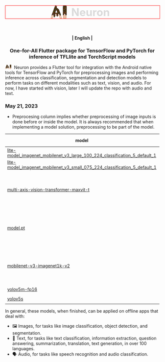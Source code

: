 <p align="center">
  <div style="display: flex; justify-content: center; align-items: center; width: 100%; border: 1px solid red;">
    <img alt="Neuron" src="./logo.png" width="52" height="42">
    <span style="color: #dadada; font-weight: bold; font-size: 35px; margin: 0 3%;">Neuron</span>
  </div>
  <br/>
  <br/>
</p>

<h4 align="center">
    <p>
       | <b>English</b> |
    <p>
</h4>

<h3 align="center">
    <p>One-for-All Flutter package for TensorFlow and PyTorch for inference of TFLlite and TorchScript models</p>
</h3>


<img src="./logo.png" width="20" style="margin-right: 5px;"/> Neuron provides a Flutter tool for integration with the Android native tools for TensorFlow and PyTorch for preprocessing images and performing inference across classification, segmentation and detection models to perform tasks on different modalities such as text, vision, and audio.
For now, I have started with vision, later I will update the repo with audio and text.


### May 21, 2023
* Preprocesing column implies whether preprocessing of image inputs is done before or inside the model. It is always recommended that when implementing a model solution, preprocessing to be part of the model.

| model                                                                                                                |task  | framework |file_type | normalization | preprocessing | image size | model size | tested |
|----------------------------------------------------------------------------------------------------------------------|------|------|--------|-----------|------|-----|-------|-------|
| [lite-model_imagenet_mobilenet_v3_large_100_224_classification_5_default_1](https://tfhub.dev/google/lite-model/imagenet/mobilenet_v3_large_100_224/classification/5/default/1) | classification | <img src="./tensorflow.png" width="20"> | tflite | [0, 1] |before | 224 | 21MB | :white_check_mark: |
| [lite-model_imagenet_mobilenet_v3_small_075_224_classification_5_default_1](https://tfhub.dev/google/lite-model/imagenet/mobilenet_v3_small_075_224/classification/5/default/1)                                                               |classification | <img src="./tensorflow.png" width="20"> | tflite | [0, 1] | before | 224 | 7.8MB | :white_check_mark: |
|[multi-axis-vision-transformer-maxvit-t](https://pytorch.org/vision/stable/models/generated/torchvision.models.maxvit_t.html#torchvision.models.MaxVit_T_Weights) | classification | <img src="./pytorch.png" width="20"> | pytorch | [0, 1]<br>Normalization<br>mean=[0.485, 0.456, 0.406]<br>std=[0.229, 0.224, 0.225] | before | 224 | 55MB(quantized, scripted) |:x:|
| [model.pt](https://github.com/pytorch/android-demo-app/blob/master/HelloWorldApp/app/src/main/assets/model.pt) | classification | <img src="./pytorch.png" width="20"> | pytorch | [0, 1]<br>Normalization<br>mean=[0.485, 0.456, 0.406]<br>std=[0.229, 0.224, 0.225] | before | 224 | 19.4MB | :white_check_mark: |
| [mobilenet-v3-imagenet1k-v2](https://pytorch.org/vision/stable/models/generated/torchvision.models.mobilenet_v3_large.html#torchvision.models.MobileNet_V3_Large_Weights) | classification |  <img src="./pytorch.png" width="20"> | pytorch | [0, 1]<br>Normalization<br>mean=[0.485, 0.456, 0.406]<br>std=[0.229, 0.224, 0.225] | before | 224 (central crop) | 14MB (quantized, scripted) | :x: |
| [yolov5m-fp16](https://github.com/Marvin-desmond/Spoon-Knife/releases/download/v1.0/yolov5m-fp16.tflite) | detection | <img src="./tensorflow.png" width="20"> | tflite | [0, 1] | before | 640 | 40.5MB | :white_check_mark: |
| [yolov5s](https://github.com/pytorch/android-demo-app/blob/master/ObjectDetection/README.md) | detection | <img src="./pytorch.png" width="20"> | pytorch | [0, 1] | before | 640 | 30MB | :white_check_mark: |


In general, these models, when finished, can be applied on offline apps that deal with:

* 🖼️ Images, for tasks like image classification, object detection, and segmentation.
* 📝 Text, for tasks like text classification, information extraction, question answering, summarization, translation, text generation, in over 100 languages.
* 🗣️ Audio, for tasks like speech recognition and audio classification.


